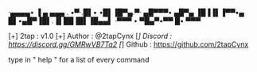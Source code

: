 ·▄▄▄▄•       ▐ ▄ ▄▄▄ .
▪▀·.█▌▪     •█▌▐█▀▄.▀·
▄█▀▀▀• ▄█▀▄ ▐█▐▐▌▐▀▀▪▄
█▌▪▄█▀▐█▌.▐▌██▐█▌▐█▄▄▌
·▀▀▀ • ▀█▄▀▪▀▀ █▪ ▀▀▀ 

[+] 2tap     : v1.0
[+] Author   : @2tapCynx
[*] Discord  : https://discord.gg/GMRwVB7Ta2
[*] Github   : https://github.com/2tapCynx

type in  " help " for a list of every command

